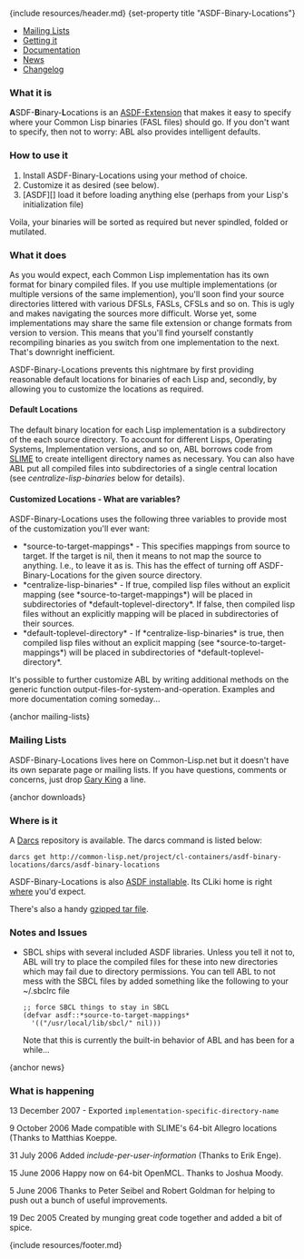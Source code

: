 {include resources/header.md}
{set-property title "ASDF-Binary-Locations"}

<div class="contents">
<div class="system-links">

  * [Mailing Lists][3]
  * [Getting it][4]
  * [Documentation][5]
  * [News][6]
  * [Changelog][7]

   [3]: #mailing-lists
   [4]: #downloads
   [5]: documentation/ (documentation link)
   [6]: #news
   [7]: changelog.html

</div>
<div class="system-description">

### What it is

**A**SDF-**B**inary-**L**ocations is an [ASDF-Extension][8] that makes it easy to specify where your Common Lisp binaries (FASL files) should go. If you don't want to specify, then not to worry: ABL also provides intelligent defaults.

   [8]: http://cliki.net/asdf-extension

### How to use it

1. Install ASDF-Binary-Locations using your method of choice.
2. Customize it as desired (see below).
3. [ASDF][] load it before loading anything else (perhaps from your Lisp's initialization file)

Voila, your binaries will be sorted as required but never spindled, folded or mutilated.

### What it does

As you would expect, each Common Lisp implementation has its own format for binary compiled files. If you use multiple implementations (or multiple versions of the same implemention), you'll soon find your source directories littered with various DFSLs, FASLs, CFSLs and so on. This is ugly and makes navigating the sources more difficult. Worse yet, some implementations may share the same file extension or change formats from version to version. This means that you'll find yourself constantly recompiling binaries as you switch from one implementation to the next. That's downright inefficient.

ASDF-Binary-Locations prevents this nightmare by first providing reasonable default locations for binaries of each Lisp and, secondly, by allowing you to customize the locations as required.

#### Default Locations

The default binary location for each Lisp implementation is a subdirectory of the each source directory. To account for different Lisps, Operating Systems, Implementation versions, and so on, ABL borrows code from [SLIME][9] to create intelligent directory names as necessary. You can also have ABL put all compiled files into subdirectories of a single central location (see *centralize-lisp-binaries* below for details).

   [9]: http://common-lisp.net/project/slime/

#### Customized Locations - What are variables?

ASDF-Binary-Locations uses the following three variables to provide most of the customization you'll ever want:

  * \*source-to-target-mappings\* - This specifies mappings from source to target. If the target is nil, then it means to not map the source to anything. I.e., to leave it as is. This has the effect of turning off ASDF-Binary-Locations for the given source directory.
  * \*centralize-lisp-binaries\* - If true, compiled lisp files without an explicit mapping (see \*source-to-target-mappings\*) will be placed in subdirectories of \*default-toplevel-directory\*. If false, then compiled lisp files without an explicitly mapping will be placed in subdirectories of their sources.
  * \*default-toplevel-directory\* - If \*centralize-lisp-binaries\* is true, then compiled lisp files without an explicit mapping (see \*source-to-target-mappings\*) will be placed in subdirectories of \*default-toplevel-directory\*.

It's possible to further customize ABL by writing additional methods on the generic function output-files-for-system-and-operation. Examples and more documentation coming someday...

{anchor mailing-lists}

### Mailing Lists

ASDF-Binary-Locations lives here on Common-Lisp.net but it doesn't have its own separate page or mailing lists.
If you have questions, comments or concerns, just drop [Gary King][10] a line.

   [10]: mailto:gwking@metabang.com

{anchor downloads}

### Where is it

A [Darcs][11] repository is available. The darcs command is listed below:

 [11]: http://www.darcs.net/

    darcs get http://common-lisp.net/project/cl-containers/asdf-binary-locations/darcs/asdf-binary-locations 

ASDF-Binary-Locations is also [ASDF installable][12]. Its CLiki home is right [where][13] you'd expect.

   [12]: http://www.cliki.net/asdf-install
   [13]: http://www.cliki.net/asdf-binary-locations

There's also a handy [gzipped tar file][14].

   [14]: http://common-lisp.net/project/cl-containers/asdf-binary-locations/asdf-binary-locations_latest.tar.gz

### Notes and Issues

  * SBCL ships with several included ASDF libraries. Unless you tell it not to, ABL will try to place the compiled files for these into new directories which may fail due to directory permissions. You can tell ABL to not mess with the SBCL files by added something like the following to your ~/.sbclrc file
    
        ;; force SBCL things to stay in SBCL
        (defvar asdf::*source-to-target-mappings*
          '(("/usr/local/lib/sbcl/" nil)))

    Note that this is currently the built-in behavior of ABL and has been for a while...

{anchor news}

### What is happening

13 December 2007 - Exported `implementation-specific-directory-name`

9 October 2006
Made compatible with SLIME's 64-bit Allegro locations (Thanks to Matthias Koeppe.

31 July 2006
Added *include-per-user-information* (Thanks to Erik Enge).

15 June 2006
Happy now on 64-bit OpenMCL. Thanks to Joshua Moody.

5 June 2006
Thanks to Peter Seibel and Robert Goldman for helping to push out a bunch of useful improvements.

19 Dec 2005
Created by munging great code together and added a bit of spice.

</div>
</div>

{include resources/footer.md}

